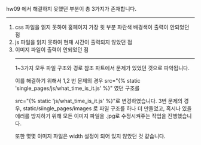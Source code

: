 hw09 에서 해결하지 못했던 부분이 총 3가지가 존재합니다. <hr>
1. css 파일을 읽지 못하여 홈페이지 가장 윗 부분 파란색 배경색이 출력이 안되었던 점
2. js 파일을  읽지 못하여 현재 시간이 출력되지 않았던 점
3. 이미지 파일이 출력이 안되었던 점   <hr>
1~3가지 모두 파일 구조와 경로 참조 파트에서 문제가 있었던 것으로 파악됩니다.  <p>
이를 해결하기 위해서 1,2 번 문제의 경우 src="{% static 'single_pages/js/what_time_is_it.js' %}" 였던 구조를 <p>
src="{% static 'js/what_time_is_it.js' %}"로 변경하였습니다.
3번 문제의 경우, static/siingle_pages/images 로 파일 구조를 하나 더 만들었고, 혹시나 있을 에러를 방지하기 위해
모든 이미지 파일을 .jpg로 수정시켜주는 작업을 진행했습니다. <p> 또한 몇몇 이미지 파일은 width 설정이 되어 있지 않았던 것 같습니다. 
 

